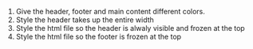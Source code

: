 1. Give the header, footer and main content different colors.
2. Style the header takes up the entire width
3. Style the html file so the header is alwaly visible and frozen at the top 
4. Style the html file so the footer is frozen at the top